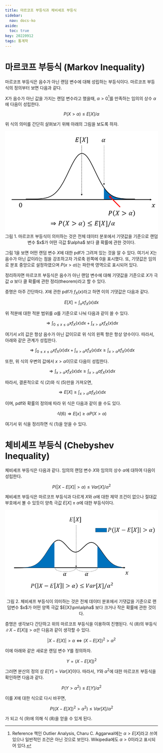 ```yaml
---
title: 마르코프 부등식과 체비셰프 부등식
sidebar:
  nav: docs-ko
aside:
  toc: true
key: 20220912
tags: 통계학
---
```


# 마르코프 부등식 (Markov Inequality)

마르코프 부등식은 음수가 아닌 랜덤 변수에 대해 성립하는 부등식이다. 마르코프 부등식의 정의부터 보면 다음과 같다.

$X$가 음수가 아닌 값을 가지는 랜덤 변수라고 했을때, $\alpha\gt 0$[^1]를 만족하는 임의의 상수 $\alpha$에 다음이 성립한다.

[^1]: Reference 책인 Outlier Analysis, Charu C. Aggarwal에는 $\alpha\gt E[X]$라고 쓰여있으나 일반적인 조건은 아닌 것으로 보인다. Wikipedia에도 $\alpha \gt 0$이라고 표시되어 있다.

$$P(X\gt \alpha) \leq E[X]/\alpha$$

위 식의 의미를 간단히 살펴보기 위해 아래의 그림을 보도록 하자.


<p align = "center">
  <img width = "600" src = "https://raw.githubusercontent.com/angeloyeo/angeloyeo.github.io/master/pics/2022-09-12-Markov_Chebyshev_Inequality/pic1.png">
  <br>
  그림 1. 마르코프 부등식이 의미하는 것은 전체 데이터 분포에서 기댓값을 기준으로 랜덤변수 $x$가 어떤 극값 $\alpha$ 보다 클 확률에 관한 것이다.
</p>

그림 1을 보면 어떤 랜덤 변수 $X$에 대한 pdf가 그려져 있는 것을 알 수 있다. 여기서 $X$는 음수가 아닌 값이라는 점을 강조하고자 가로축 왼쪽에 0을 표시했다. 또, 기댓값은 임의로 분포 중앙으로 설정하였으며 $P(x\gt \alpha)$는 파란색 영역으로 표시되어 있다. 

정리하자면 마르코프 부등식은 음수가 아닌 랜덤 변수에 대해 기댓값을 기준으로 $X$가 극값 $\alpha$ 보다 클 확률에 관한 정리(theorem)라고 할 수 있다.

증명은 아주 간단하다. $X$에 관한 pdf가 $f_X(x)$라고 하면 이의 기댓값은 다음과 같다.

$$E[X]=\int_x x f_X(x)dx$$

위 적분에 대한 적분 범위를 $\alpha$를 기준으로 나눠 다음과 같이 쓸 수 있다.

$$\Rightarrow \int_{0\leq x \leq \alpha}xf_X(x)dx + \int_{x\gt \alpha}xf_X(x)dx$$

여기서 $x$의 값은 항상 음수가 아닌 값이므로 위 식의 왼쪽 항은 항상 양수이다. 따라서, 아래와 같은 관계가 성립한다.

$$\Rightarrow \int_{0\leq x \leq \alpha}xf_X(x)dx + \int_{x\gt \alpha}xf_X(x)dx \geq \int_{x\gt \alpha}xf_X(x)dx$$

또한, 위 식의 우변의 값에서 $x\gt \alpha$이므로 다음이 성립한다.

$$\Rightarrow \int_{x\gt \alpha}xf_X(x)dx\geq \int_{x\gt \alpha}\alpha f_X(x)dx % 식 (5)$$

따라서, 결론적으로 식 (2)와 식 (5)만을 가져오면,

$$\Rightarrow E[X]\geq \int_{x\gt\alpha} \alpha f_X(x)dx % 식 (6)$$

이며, pdf와 확률의 정의에 따라 위 식은 다음과 같이 쓸 수도 있다.

$$식(6)\Rightarrow E[x]\geq \alpha P(X\gt \alpha) % 식 (7)$$

여기서 위 식을 정리하면 식 (1)을 얻을 수 있다.

# 체비셰프 부등식 (Chebyshev Inequality)

체비셰프 부등식은 다음과 같다. 임의의 랜덤 변수 $X$와 임의의 상수 $\alpha$에 대하여 다음이 성립한다.

$$P(\left|X-E[X]\right|\gt\alpha)\leq Var[X]/\alpha^2 % 식 (8)$$

체비셰프 부등식은 마르코프 부등식과 다르게 $X$와 $\alpha$에 대한 제약 조건이 없으나 절대값 부호에서 볼 수 있듯이 양측 극값 $E[X]\pm\alpha$에 대한 부등식이다.

<p align = "center">
  <img width = "600" src = "https://raw.githubusercontent.com/angeloyeo/angeloyeo.github.io/master/pics/2022-09-12-Markov_Chebyshev_Inequality/pic2.png">
  <br>
  그림 2. 체비셰프 부등식이 의미하는 것은 전체 데이터 분포에서 기댓값을 기준으로 랜덤변수 $x$가 어떤 양쪽 극값 $E[X]\pm\alpha$ 보다 크거나 작은 확률에 관한 것이다.
</p>

증명은 생각보다 간단하고 위의 마르코프 부등식을 이용하여 진행된다. 식 (8)의 부등식 $\|X-E[X]\|\gt\alpha$은 다음과 같이 생각할 수 있다.

$$|X-E[X]|\gt\alpha \Leftrightarrow (X-E[X])^2\gt \alpha^2$$

이에 아래와 같은 새로운 랜덤 변수 $Y$를 정의하자.

$$Y=(X-E[X])^2$$

그러면 분산의 정의 상 $E[Y]=Var[X]$이다. 따라서, $Y$와 $\alpha^2$에 대한 마르코프 부등식을 확인하면 다음과 같다.

$$P(Y\gt\alpha^2)\leq E[Y]/\alpha^2$$

이를 $X$에 대한 식으로 다시 바꾸면,

$$P((X-E[X])^2\gt\alpha^2)\leq Var[X]/\alpha^2$$

가 되고 식 (9)에 의해 식 (8)을 얻을 수 있게 된다.